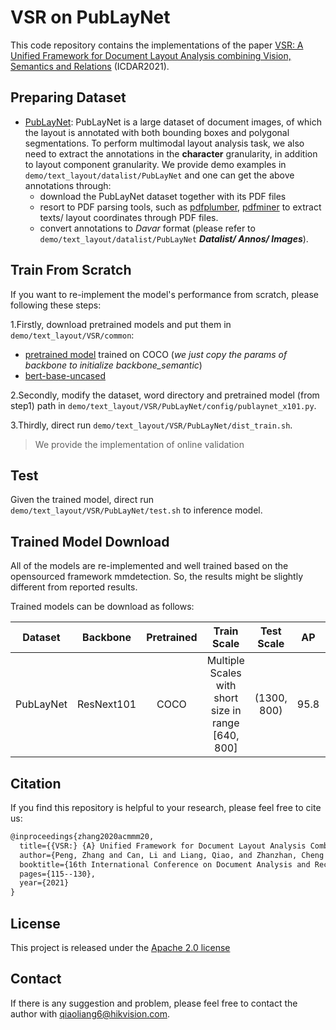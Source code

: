 # VSR on PubLayNet

This code repository contains the implementations of the paper [VSR:  A Unified Framework for Document Layout Analysis combining Vision, Semantics and Relations](https://arxiv.org/pdf/2105.06220.pdf) (ICDAR2021).


## Preparing Dataset
- [PubLayNet](https://github.com/ibm-aur-nlp/PubLayNet): PubLayNet is a large dataset of document images, of which the layout is annotated with both bounding boxes and polygonal segmentations. To perform multimodal layout analysis task, we also need to extract the annotations in the **character** granularity, in addition to layout component granularity. We provide demo examples in `demo/text_layout/datalist/PubLayNet` and one can get the above annotations through:
  - download the PubLayNet dataset together with its PDF files
  - resort to PDF parsing tools, such as [pdfplumber](https://github.com/jsvine/pdfplumber), [pdfminer](https://github.com/pdfminer/pdfminer.six) to extract texts/ layout coordinates through PDF files.
  - convert annotations to *Davar* format (please refer to `demo/text_layout/datalist/PubLayNet` ***Datalist/ Annos/ Images***).

## Train From Scratch
If you want to re-implement the model's performance from scratch, please following these steps:

1.Firstly, download pretrained models and put them in `demo/text_layout/VSR/common`:

-  [pretrained model]() trained on COCO (*we just copy the params of backbone to initialize backbone_semantic*)
- [bert-base-uncased](https://huggingface.co/bert-base-uncased)

2.Secondly, modify the dataset, word directory and pretrained model (from step1) path in `demo/text_layout/VSR/PubLayNet/config/publaynet_x101.py`.

3.Thirdly, direct run `demo/text_layout/VSR/PubLayNet/dist_train.sh`.

> We provide the implementation of online validation

## Test

Given the trained model, direct run `demo/text_layout/VSR/PubLayNet/test.sh` to inference model.

## Trained Model Download

All of the models are re-implemented and well trained based on the opensourced framework mmdetection. So, the results might be slightly different from reported results.

Trained models can be download as follows:

|  Dataset  |  Backbone  | Pretrained |                     Train Scale                     | Test Scale  |  AP  | AP (paper) |                            Links                             |
| :-------: | :--------: | :--------: | :-------------------------------------------------: | :---------: | :--: | :--------: | :----------------------------------------------------------: |
| PubLayNet | ResNext101 |    COCO    | Multiple Scales with short size in range [640, 800] | (1300, 800) | 95.8 |    95.7    | [config](./config/publaynet_x101.py), [pth](https://pan.baidu.com/s/1TO8dtZ7HrCQrycOLAy5frg) (Access Code:parf) |


## Citation
If you find this repository is helpful to your research, please feel free to cite us:

``` markdown
@inproceedings{zhang2020acmmm20,
  title={{VSR:} {A} Unified Framework for Document Layout Analysis Combining Vision, Semantics and Relations},
  author={Peng, Zhang and Can, Li and Liang, Qiao, and Zhanzhan, Cheng and Shiliang, Pu and Yi, Niu and Fei, Wu},
  booktitle={16th International Conference on Document Analysis and Recognition ({ICDAR})},
  pages={115--130},
  year={2021}
}
```
## License
This project is released under the [Apache 2.0 license](../../../davar_ocr/LICENSE)

## Contact
If there is any suggestion and problem, please feel free to contact the author with qiaoliang6@hikvision.com.